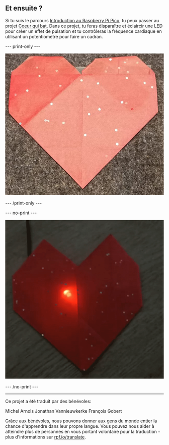 ## Et ensuite ?

Si tu suis le parcours [Introduction au Raspberry Pi Pico](https://projects.raspberrypi.org/fr-FR/raspberrypi/pico-intro), tu peux passer au projet [Coeur qui bat](https://projects.raspberrypi.org/fr-FR/projects/beating-heart). Dans ce projet, tu feras disparaître et éclaircir une LED pour créer un effet de pulsation et tu contrôleras la fréquence cardiaque en utilisant un potentiomètre pour faire un cadran.

--- print-only ---

![Projet coeur qui bat](images/heart.jpg)

--- /print-only ---

--- no-print ---

![Projet coeur qui bat](images/heartbeat.gif)

--- /no-print ---

***
Ce projet a été traduit par des bénévoles:

Michel Arnols
Jonathan Vannieuwkerke
François Gobert

Grâce aux bénévoles, nous pouvons donner aux gens du monde entier la chance d'apprendre dans leur propre langue. Vous pouvez nous aider à atteindre plus de personnes en vous portant volontaire pour la traduction - plus d'informations sur [rpf.io/translate](https://rpf.io/translate).
